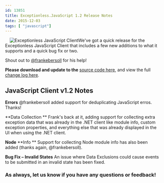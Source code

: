 ```yaml
---
id: 13851
title: Exceptionless.JavaScript 1.2 Release Notes
date: 2015-12-03
tags: [ "javascript"]
---
```

<img loading="lazy" class="alignright wp-image-13683 size-medium" style="margin-left: 15px;" src="/assets/blog-header-image-post2b-300x106.png" alt="Exceptionless JavaScript Client" width="300" height="106" data-id="13683" srcset="/assets/blog-header-image-post2b-300x106.png 300w, /assets/blog-header-image-post2b.png 708w" sizes="(max-width: 300px) 100vw, 300px" />We've got a quick release for the Exceptionless JavaScript Client that includes a few new additions to what it supports and a quick bug fix or two.

Shout out to <a href="https://github.com/frankebersoll" target="_blank">@frankebersoll</a> for his help!

**Please download and update to the** <a href="https://github.com/exceptionless/Exceptionless.JavaScript/releases/tag/v1.2.0" target="_blank">source code here</a>, and view the full <a href="https://github.com/exceptionless/Exceptionless.JavaScript/compare/v1.1.1...v1.2.0" target="_blank">change log here</a>.<!--more-->

## JavaScript Client v1.2 Notes

**Errors**
@frankebersoll added support for deduplicating JavaScript erros. Thanks!

**Data Collection
** Frank's back at it, adding support for collecting extra exception data that was already in the .NET client like module info, custom exception properties, and everything else that was already displayed in the UI when using the .NET client.

**Node** **Info
** Support for collecting Node module info has also been added (thanks again, @frankebersoll).

**Bug Fix &#8211; Invalid States**
An issue where Data Exclusions could cause events to be submitted in an invalid state has been fixed.

### As always, let us know if you have any questions or feedback!
